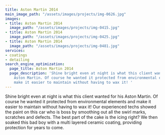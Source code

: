 ```yaml
---
title: Aston Martin 2014
main_image_path: "/assets/images/projects/img-0626.jpg"
images:
- title: Aston Martin 2014
  image_path: "/assets/images/projects/img-0415.jpg"
- title: Aston Martin 2014
  image_path: "/assets/images/projects/img-0425.jpg"
- title: Aston Martin 2014
  image_path: "/assets/images/projects/img-0481.jpg"
services:
- coatings
- detailing
search_engine_optimization:
  page_title: Aston Martin 2014
  page_description: 'Shine bright even at night is what this client wanted for his
    Aston Martin. Of course he wanted it protected from environmental elements and
    make it easier to maintain without having to wax it! '
---
```


Shine bright even at night is what this client wanted for his Aston Martin. Of course he wanted it protected from environmental elements and make it easier to maintain without having to wax it! Our experienced techs showed the paint on this car who is boss by smoothing out all the swirl marks, scratches and defects. The best part of the cake is the icing right? We then soaked this bad boy with a multi layered ceramic coating, providing protection for years to come.
